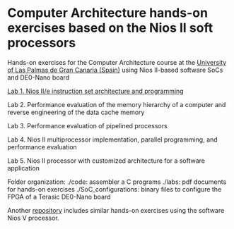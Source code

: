 # Computer Architecture hands-on exercises based on the Nios II soft processors
Hands-on exercises for the Computer Architecture course at the [University of Las Palmas de Gran Canaria (Spain)](https://internacional.ulpgc.es/en/) using Nios II-based software SoCs and DE0-Nano board

[Lab 1. Nios II/e instruction set architecture and programming](labs/lab1/lab1tutorial.pdf)

Lab 2. Performance evaluation of the memory hierarchy of a computer and reverse engineering of the data cache memory

Lab 3. Performance evaluation of pipelined processors

Lab 4. Nios II multiprocessor implementation, parallel programming, and performance evaluation

Lab 5. Nios II processor with customized architecture for a software application

Folder organization:
./code: assembler a C programs
./labs: pdf documents for hands-on exercises
./SoC_configurations: binary files to configure the FPGA of a Terasic DE0-Nano board

Another [repository](https://github.com/vipl-dbd/ComputerArchitecture_NiosV) includes similar hands-on exercises using the software Nios V processor.